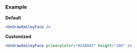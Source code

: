 ### Example

**Default**
```jsx
<UndrawSmileyFace />
```

**Customized**
```jsx
<UndrawSmileyFace primaryColor="#41B883" height="100" />
```
